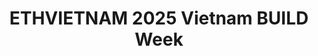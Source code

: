 ---
title: "ETHVIETNAM 2025 Vietnam BUILD Week"
startDate: 2025-08-09
location:
  city: "Ho Chi Minh"
  country: "Vietnam"
url: "https://ai-innovation-summit.com"
image: "/images/ai-event.png"    # 400×225
featured: true
eventType: ["AI","Web3.0","Big Data","Cloud","Fintech","Gaming","IoT"]  # Options: AI, Big Data, Cloud, Fintech, Gaming, IoT, Web3.0 (multiple selection allowed)
region: "Asia"     # Options: Americas, Asia, Europe, Other (single selection)
---